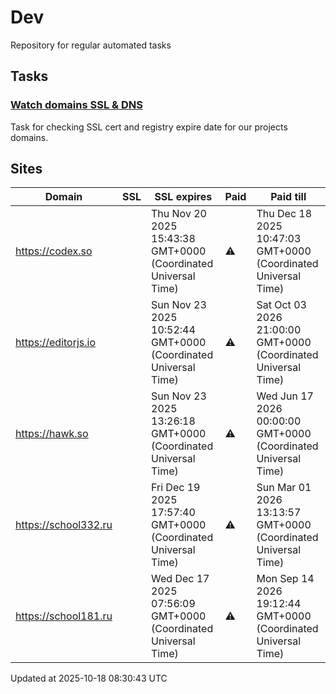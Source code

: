 # Dev

Repository for regular automated tasks

## Tasks

### [Watch domains SSL & DNS](.github/workflows/watch-domains-ssl-dns.yml)

Task for checking SSL cert and registry expire date for our projects domains.

## Sites

| Domain | SSL | SSL expires | Paid | Paid till |
| - | - | - | - | - |
| https://codex.so |  | Thu Nov 20 2025 15:43:38 GMT+0000 (Coordinated Universal Time) | ⚠️ | Thu Dec 18 2025 10:47:03 GMT+0000 (Coordinated Universal Time) |
| https://editorjs.io |  | Sun Nov 23 2025 10:52:44 GMT+0000 (Coordinated Universal Time) | ⚠️ | Sat Oct 03 2026 21:00:00 GMT+0000 (Coordinated Universal Time) |
| https://hawk.so |  | Sun Nov 23 2025 13:26:18 GMT+0000 (Coordinated Universal Time) | ⚠️ | Wed Jun 17 2026 00:00:00 GMT+0000 (Coordinated Universal Time) |
| https://school332.ru |  | Fri Dec 19 2025 17:57:40 GMT+0000 (Coordinated Universal Time) | ⚠️ | Sun Mar 01 2026 13:13:57 GMT+0000 (Coordinated Universal Time) |
| https://school181.ru |  | Wed Dec 17 2025 07:56:09 GMT+0000 (Coordinated Universal Time) | ⚠️ | Mon Sep 14 2026 19:12:44 GMT+0000 (Coordinated Universal Time) |

Updated at 2025-10-18 08:30:43 UTC

